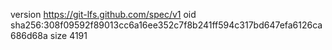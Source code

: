 version https://git-lfs.github.com/spec/v1
oid sha256:308f09592f89013cc6a16ee352c7f8b241ff594c317bd647efa6126ca686d68a
size 4191
